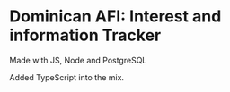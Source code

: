 
# Dominican AFI: Interest and information Tracker

Made with JS, Node and PostgreSQL

Added TypeScript into the mix.
